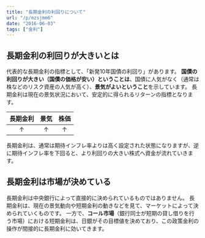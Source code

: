 ```yaml
---
title: "長期金利の利回りについて"
url: "/p/mzsjmm6"
date: "2016-06-03"
tags: ["金利"]
---
```


長期金利の利回りが大きいとは
----
代表的な長期金利の指標として、「新発10年国債の利回り」があります。
**国債の利回りが大きい（国債の価格が安い）ということは**、国債に人気がなく（通常は株などのリスク資産の人気が高く）、**景気がよいということ**を示しています。
長期金利は現在の景気状況において、安定的に得られるリターンの指標となります。

| 長期金利 | 景気 | 株価 |
|:----:|:----:|:----:|
| ↑ | ↑ | ↑ |

長期金利は、通常は期待インフレ率よりは高く設定された状態になりますが、逆に期待インフレ率を下回ると、より利回りの大きい株式へ資金が流れていきます。


長期金利は市場が決めている
----
長期金利は中央銀行によって直接的に決められているものではありません。
長期金利は、現在の景気動向や短期金利の動きなどを見て、マーケットによって決められていくものです。
一方で、**コール市場**（銀行同士が短期の貸し借りを行う市場）における短期金利は、日銀がその目標値を決めており、この政策金利の操作が間接的に長期金利に効いてきます。

